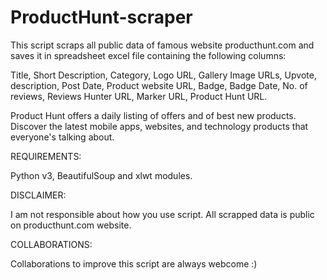 # ProductHunt-scraper

This script scraps all public data of famous website producthunt.com and saves it in spreadsheet excel file containing the following columns:

Title,	Short Description,	Category,	Logo URL,	Gallery Image URLs,	Upvote,	description,	Post Date,	Product website URL,	Badge,	Badge Date,	No. of reviews,	Reviews	Hunter URL,	Marker URL,	Product Hunt URL.

Product Hunt offers a daily listing of offers and of best new products. Discover the latest mobile apps, websites, and technology products that everyone's talking about.

REQUIREMENTS:

Python v3, BeautifulSoup and xlwt modules.

DISCLAIMER:

I am not responsible about how you use script. All scrapped data is public on producthunt.com website.

COLLABORATIONS:

Collaborations to improve this script are always webcome :)
